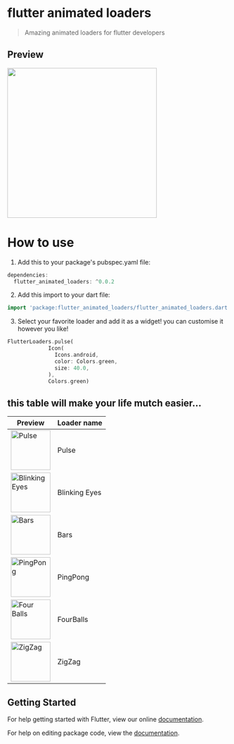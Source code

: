 # flutter animated loaders

>Amazing animated loaders for flutter developers


## Preview

<img src="https://github.com/studioidan/FlutterAnimatedLoaders/blob/master/art/screen.gif" width="340px" />

# How to use
 1. Add this to your package's pubspec.yaml file:

````dart
dependencies:
  flutter_animated_loaders: ^0.0.2
  ````
  
 2. Add this import to your dart file:

````dart
import 'package:flutter_animated_loaders/flutter_animated_loaders.dart';
  ````

 3. Select your favorite loader and add it as a widget!
 you can customise it however you like!
 
 ````dart
 FlutterLoaders.pulse(
              Icon(
                Icons.android,
                color: Colors.green,
                size: 40.0,
              ),
              Colors.green)
  ````
 
 ## this table will make your life mutch easier...


Preview | Loader name
------------     |   -------------   
<img src='https://github.com/studioidan/FlutterAnimatedLoaders/blob/master/art/pulse.gif' alt='Pulse' width="90px" height="90px"/>  | Pulse    
<img src='https://github.com/studioidan/FlutterAnimatedLoaders/blob/master/art/blinking_eyes.gif' alt='Blinking Eyes' width="90px" height="90px"/>  | Blinking Eyes 
<img src='https://github.com/studioidan/FlutterAnimatedLoaders/blob/master/art/bars.gif' alt='Bars' width="90px" height="90px"/>  | Bars 
<img src='https://github.com/studioidan/FlutterAnimatedLoaders/blob/master/art/ping_pong.gif' alt='PingPong' width="90px" height="90px"/>  | PingPong 
<img src='https://github.com/studioidan/FlutterAnimatedLoaders/blob/master/art/four_balls.gif' alt='Four Balls' width="90px" height="90px"/>  | FourBalls 
<img src='https://github.com/studioidan/FlutterAnimatedLoaders/blob/master/art/zig_zag.gif' alt='ZigZag' width="90px" height="90px"/>  | ZigZag 




## Getting Started

For help getting started with Flutter, view our online [documentation](https://flutter.io/).

For help on editing package code, view the [documentation](https://flutter.io/developing-packages/).
